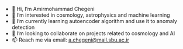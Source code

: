 - 👋 Hi, I’m Amirmohammad Chegeni
- 👀 I’m interested in cosmology, astrophysics and machine learning
- 🌱 I’m currently learning autoencoder algorithm and use it to anomaly detection
- 💞️ I’m looking to collaborate on projects related to cosmology and AI
- 📫 Reach me via email: a.chegeni@mail.sbu.ac.ir

<!---
AM-Chegeni/AM-Chegeni is a ✨ special ✨ repository because its `README.md` (this file) appears on your GitHub profile.
You can click the Preview link to take a look at your changes.
--->
